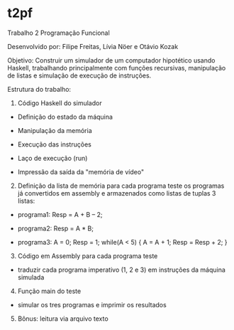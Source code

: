 # t2pf
Trabalho 2 Programação Funcional

Desenvolvido por: Filipe Freitas, Lívia Nöer e Otávio Kozak

Objetivo:
Construir um simulador de um computador hipotético usando Haskell, trabalhando principalmente com funções recursivas, manipulação de listas e simulação de execução de instruções.

Estrutura do trabalho:

1. Código Haskell do simulador
   
- Definição do estado da máquina

- Manipulação da memória

- Execução das instruções

- Laço de execução (run)

- Impressão da saída da "memória de vídeo"

2. Definição da lista de memória para cada programa teste os programas já convertidos em assembly e armazenados como listas de tuplas 3 listas:

- programa1: Resp = A + B – 2;

- programa2:  Resp = A * B; 

- programa3: A = 0; Resp = 1; while(A < 5) { A = A + 1; Resp = Resp + 2; }

3. Código em Assembly para cada programa teste

- traduzir cada programa imperativo (1, 2 e 3) em instruções da máquina simulada

4. Função main do teste

- simular os tres programas e imprimir os resultados

5. Bônus: leitura via arquivo texto


